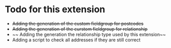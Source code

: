 Todo for this extension
=======================

- ~~Adding the generation of the custom fieldgroup for postcodes~~
- ~~Adding the generation of the curstom fieldgroup for relationship~~
- ~~ Adding the generation the relationship type used by this extension~~
- Adding a script to check all addresses if they are still correct


